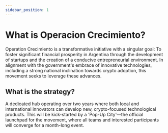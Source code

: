 ```yaml
---
sidebar_position: 1
---
```


# What is Operacion Crecimiento?

Operation Crecimiento is a transformative initiative with a singular goal:
To foster significant financial prosperity in Argentina through the development of startups and the creation of a conducive entrepreneurial environment. In alignment with the government's embrace of innovative technologies, including a strong national inclination towards crypto adoption, this movement seeks to leverage these advances.


## What is the strategy?

A dedicated hub operating over two years where both local and international innovators can develop new, crypto-focused technological products. This will be kick-started by a 'Pop-Up City'—the official launchpad for the movement, where all teams and interested participants will converge for a month-long event.